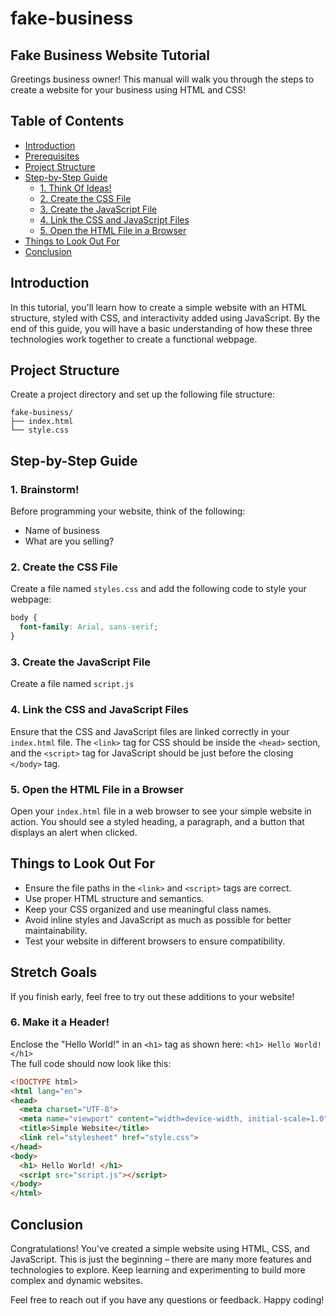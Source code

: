# fake-business

## Fake Business Website Tutorial

Greetings business owner! This manual will walk you through the steps to create a website for your business using HTML and CSS!

## Table of Contents

- [Introduction](#introduction)
- [Prerequisites](#prerequisites)
- [Project Structure](#project-structure)
- [Step-by-Step Guide](#step-by-step-guide)
  - [1. Think Of Ideas!](#brainstorm)
  - [2. Create the CSS File](#2-create-the-css-file)
  - [3. Create the JavaScript File](#3-create-the-javascript-file)
  - [4. Link the CSS and JavaScript Files](#4-link-the-css-and-javascript-files)
  - [5. Open the HTML File in a Browser](#5-open-the-html-file-in-a-browser)
- [Things to Look Out For](#things-to-look-out-for)
- [Conclusion](#conclusion)

## Introduction

In this tutorial, you'll learn how to create a simple website with an HTML structure, styled with CSS, and interactivity added using JavaScript. By the end of this guide, you will have a basic understanding of how these three technologies work together to create a functional webpage.

## Project Structure

Create a project directory and set up the following file structure:
```plaintext
fake-business/
├── index.html
└── style.css
```

## Step-by-Step Guide

### 1. Brainstorm!

Before programming your website, think of the following:
- Name of business
- What are you selling?

### 2. Create the CSS File

Create a file named `styles.css` and add the following code to style your webpage:

```css
body {
  font-family: Arial, sans-serif;
}
```

### 3. Create the JavaScript File

Create a file named `script.js` 

### 4. Link the CSS and JavaScript Files

Ensure that the CSS and JavaScript files are linked correctly in your `index.html` file. The `<link>` tag for CSS should be inside the `<head>` section, and the `<script>` tag for JavaScript should be just before the closing `</body>` tag.

### 5. Open the HTML File in a Browser

Open your `index.html` file in a web browser to see your simple website in action. You should see a styled heading, a paragraph, and a button that displays an alert when clicked.

## Things to Look Out For

- Ensure the file paths in the `<link>` and `<script>` tags are correct.
- Use proper HTML structure and semantics.
- Keep your CSS organized and use meaningful class names.
- Avoid inline styles and JavaScript as much as possible for better maintainability.
- Test your website in different browsers to ensure compatibility.

## Stretch Goals
If you finish early, feel free to try out these additions to your website!

### 6. Make it a Header!
Enclose the "Hello World!" in an ``<h1>`` tag as shown here:
```<h1> Hello World! </h1>```
<br>
The full code should now look like this:
```html
<!DOCTYPE html>
<html lang="en">
<head>
  <meta charset="UTF-8">
  <meta name="viewport" content="width=device-width, initial-scale=1.0">
  <title>Simple Website</title>
  <link rel="stylesheet" href="style.css">
</head>
<body>
  <h1> Hello World! </h1>
  <script src="script.js"></script>
</body>
</html>
```


## Conclusion

Congratulations! You've created a simple website using HTML, CSS, and JavaScript. This is just the beginning – there are many more features and technologies to explore. Keep learning and experimenting to build more complex and dynamic websites.

Feel free to reach out if you have any questions or feedback. Happy coding!
